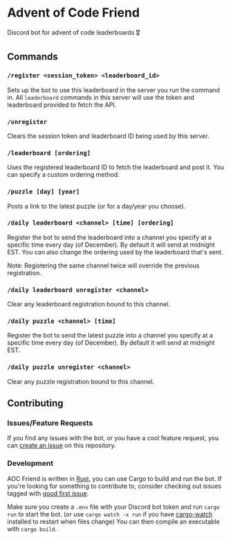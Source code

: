 # Advent of Code Friend

Discord bot for advent of code leaderboards 🎖

## Commands

### `/register <session_token> <leaderboard_id>`

Sets up the bot to use this leaderboard in the server you run the command in. All `leaderboard` commands in this server will use the token and leaderboard provided to fetch the API.

### `/unregister`

Clears the session token and leaderboard ID being used by this server.

### `/leaderboard [ordering]`

Uses the registered leaderboard ID to fetch the leaderboard and post it. You can specify a custom ordering method.

### `/puzzle [day] [year]`

Posts a link to the latest puzzle (or for a day/year you choose).

### `/daily leaderboard <channel> [time] [ordering]`

Register the bot to send the leaderboard into a channel you specify at a specific time every day (of December). By default it will send at midnight EST. You can also change the ordering used by the leaderboard that's sent.

Note: Registering the same channel twice will override the previous registration.

### `/daily leaderboard unregister <channel>`

Clear any leaderboard registration bound to this channel.

### `/daily puzzle <channel> [time]`

Register the bot to send the latest puzzle into a channel you specify at a specific time every day (of December). By default it will send at midnight EST.

### `/daily puzzle unregister <channel>`

Clear any puzzle registration bound to this channel.

## Contributing

### Issues/Feature Requests

If you find any issues with the bot, or you have a cool feature request, you can [create an issue](https://github.com/giraugh/advent-of-code-friend/issues/new/choose) on this repository.

### Development

AOC Friend is written in [Rust](https://doc.rust-lang.org/book/ch01-01-installation.html), you can use Cargo to build and run the bot.
If you're looking for something to contribute to, consider checking out issues tagged with [good first issue](https://github.com/giraugh/advent-of-code-friend/labels/good%20first%20issue).

Make sure you create a `.env` file with your Discord bot token and run `cargo run` to start the bot. (or use `cargo watch -x run` if you have [cargo-watch](https://crates.io/crates/cargo-watch) installed to restart when files change)
You can then compile an executable with `cargo build`.

